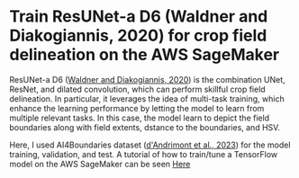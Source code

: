 # Train ResUNet-a D6 (Waldner and Diakogiannis, 2020) for crop field delineation on the AWS SageMaker


ResUNet-a D6 (<a href="https://doi.org/10.1016/j.rse.2020.111741">Waldner and Diakogiannis, 2020</a>) is the combination UNet, ResNet, and dilated convolution, which can perform skillful crop field delineation. In particular, it leverages the idea of multi-task training, which enhance the learning performance by letting the model to learn from multiple relevant tasks. In this case, the model learn to depict the field boundaries along with field extents, dstance to the boundaries, and HSV.


Here, I used AI4Boundaries dataset (<a href="https://doi.org/10.5194/essd-15-317-2023">d'Andrimont et al., 2023</a>) for the model training, validation, and test. A tutorial of how to train/tune a TensorFlow model on the AWS SageMaker can be seen <a href="https://aws.amazon.com/tutorials/train-tune-deep-learning-model-amazon-sagemaker/">Here</a>
